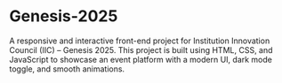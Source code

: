 # Genesis-2025
A responsive and interactive front-end project for Institution Innovation Council (IIC) – Genesis 2025. This project is built using HTML, CSS, and JavaScript to showcase an event platform with a modern UI, dark mode toggle, and smooth animations.
